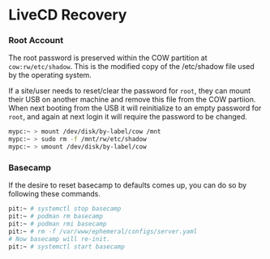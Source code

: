 # LiveCD Recovery


### Root Account

The root password is preserved within the COW partition at `cow:rw/etc/shadow`. This is the
modified copy of the /etc/shadow file used by the operating system.

If a site/user needs to reset/clear the password for `root`, they can mount their USB on another
machine and remove this file from the COW partiion. When next booting from the USB it will 
reinitialize to an empty password for `root`, and again at next login it will require the password
to be changed.

```bash
mypc:~ > mount /dev/disk/by-label/cow /mnt
mypc:~ > sudo rm -f /mnt/rw/etc/shadow
mypc:~ > umount /dev/disk/by-label/cow
```

### Basecamp

If the desire to reset basecamp to defaults comes up, you can do so by following these commands.

```bash
pit:~ # systemctl stop basecamp
pit:~ # podman rm basecamp
pit:~ # podman rmi basecamp
pit:~ # rm -f /var/www/ephemeral/configs/server.yaml
# Now basecamp will re-init.
pit:~ # systemctl start basecamp
```
